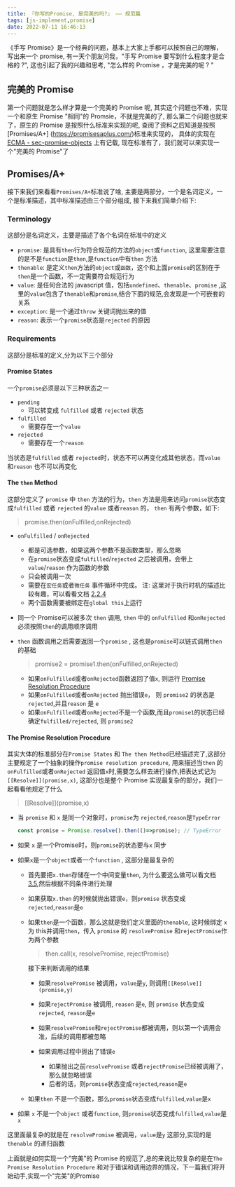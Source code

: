 ```yaml
---
title: 『你写的Promise, 是完美的吗?』 —— 规范篇
tags: [js-implement,promise]
date: 2022-07-11 16:46:13
---
```


《手写 Promise》是一个经典的问题，基本上大家上手都可以按照自己的理解，写出来一个 promise, 有一天个朋友问我，"手写 Promise 要写到什么程度才是合格的 ?", 这也引起了我的兴趣和思考, "怎么样的 Promise ，才是完美的呢 ? "

<!--truncate-->

## 完美的 Promise

第一个问题就是怎么样才算是一个完美的 Promise 呢, 其实这个问题也不难，实现一个和原生 Promise "相同"的 Promsie，不就是完美的了, 那么第二个问题也就来了，原生的 Promise 是按照什么标准来实现的呢, 查阅了资料之后知道是按照 [Promises/A+] (<https://promisesaplus.com/>)标准来实现的， 具体的实现在 [ECMA - sec-promise-objects](https://tc39.es/ecma262/#sec-promise-objects) 上有记载, 现在标准有了，我们就可以来实现一个"完美的 Promise"了

## Promises/A+

接下来我们来看看`Promises/A+`标准说了啥, 主要是两部分，一个是名词定义，一个是标准描述，其中标准描述由三个部分组成, 接下来我们简单介绍下:

### Terminology

这部分是名词定义，主要是描述了各个名词在标准中的定义

* `promise`: 是具有`then`行为符合规范的方法的`object`或`function`, 这里需要注意的是不是`function`是`then`,是`function`中有`then` 方法
* `thenable`: 是定义`then`方法的`object`或`函数`，这个和上面`promise`的区别在于`then`是一个函数，不一定需要符合规范行为
* `value`: 是任何合法的 javascript 值，包括`undefined`、`thenable`、`promise` ,这里的`value`包含了`thenable`和`promise`,结合下面的规范,会发现是一个可嵌套的关系
* `exception`: 是一个通过`throw` 关键词抛出来的值
* `reason`: 表示一个`promise`状态是`rejected` 的原因

### Requirements

这部分是标准的定义,分为以下三个部分

#### Promise States

一个`promise`必须是以下三种状态之一

* `pending`
  * 可以转变成 `fulfilled` 或者 `rejected` 状态
* `fulfilled`
  * 需要存在一个`value`
* `rejected`
  * 需要存在一个`reason`

当状态是`fulfilled` 或者 `rejected`时，状态不可以再变化成其他状态，而`value` 和`reason` 也不可以再变化

#### The `then` Method

这部分定义了 `promise` 中 `then` 方法的行为，`then` 方法是用来访问`promise`状态变成`fulfilled` 或者 `rejected` 的`value` 或者`reason` 的， `then`  有两个参数，如下:
> promise.then(onFulfilled,onRejected)

* `onFulfilled` / `onRejected`
  * 都是可选参数，如果这两个参数不是函数类型，那么忽略
  * 在`promise`状态变成`fulfilled`/`rejected` 之后被调用，会带上`value`/`reason` 作为函数的参数
  * 只会被调用一次
  * 需要在`宏任务`或者`微任务` 事件循环中完成。   注: 这里对于执行时机的描述比较有趣，可以看看文档 [2.2.4](https://promisesaplus.com/#point-34)
  * 两个函数需要被绑定在`global this`上运行
* 同一个 Promise可以被多次 `then` 调用, `then` 中的 `onFulfilled` 和`onRejected` 必须按照`then`的调用顺序调用
* `then` 函数调用之后需要返回一个`promise` , 这也是`promise`可以链式调用`then`的基础

  > promise2 = promise1.then(onFulfilled,onRejected)

  * 如果`onFulfilled`或者`onRejected`函数返回了值`x`, 则运行 [Promise Resolution Procedure](https://promisesaplus.com/#the-promise-resolution-procedure)
  * 如果`onFulfilled`或者`onRejected` 抛出错误`e`， 则 `promise2` 的状态是`rejected`,并且`reason` 是 `e`
  * 如果`onFulfilled`或者`onRejected`不是一个函数,而且`promise1`的状态已经确定`fulfilled/rejected`, 则 `promise2`

#### The Promise Resolution Procedure

其实大体的标准部分在`Promise States` 和 `The then Method`已经描述完了,这部分主要规定了一个抽象的操作`promise resolution procedure`, 用来描述当`then` 的 `onFulfilled`或者`onRejected` 返回值`x`时,需要怎么样去进行操作,把表达式记为`[[Resolve]](promise,x)`, 这部分也是整个 Promise 实现最复杂的部分，我们一起看看他规定了什么
> \[[Resolve]](promise,x)

* 当 `promise` 和 `x` 是同一个对象时，`promise`为 `rejected`,`reason`是`TypeError`

  ``` javascript
  const promise = Promise.resolve().then(()=>promise); // TypeError

  ```

* 如果 `x` 是一个Promise时，则`promise`的状态要与`x` 同步
* 如果`x`是一个`object`或者一个`function` , 这部分是最复杂的
  * 首先要把`x.then`存储在一个中间变量`then`, 为什么要这么做可以看文档 [3.5](https://promisesaplus.com/#point-75),然后根据不同条件进行处理
  * 如果获取`x.then` 的时候就抛出错误`e`，则`promise` 状态变成`rejected`,`reason`是`e`
  * 如果`then`是一个函数，那么这就是我们定义里面的`thenable`, 这时候绑定 `x`为 this并调用`then`，传入 `promise` 的 `resolvePromise` 和`rejectPromise`作为两个参数
    > then.call(x, resolvePromise, rejectPromise)

    接下来判断调用的结果

    * 如果`resolvePromise` 被调用，`value`是`y`, 则调用`[[Resolve]](promise,y)`
    * 如果`rejectPromise` 被调用, `reason` 是`e`, 则 `promise` 状态变成`rejected`, `reason`是`e`
    * 如果`resolvePromise`和`rejectPromise`都被调用，则以第一个调用会准，后续的调用都被忽略

    * 如果调用过程中抛出了错误`e`
      * 如果抛出之前`resolvePromise` 或者`rejectPromise`已经被调用了，那么就忽略错误
      * 后者的话，则`promise`状态变成`rejected`,`reason`是`e`
  * 如果`then` 不是一个函数，那么`promise`状态变成`fulfilled`,`value`是`x`
* 如果 `x` 不是一个`object` 或者`function`, 则`promise`状态变成`fulfilled`,`value`是`x`

这里面最复杂的就是在 `resolvePromise` 被调用，`value`是`y` 这部分,实现的是`thenable` 的递归函数

上面就是如何实现一个"完美"的 Promise 的规范了,总的来说比较复杂的是在`The Promise Resolution Procedure` 和对于错误和调用边界的情况，下一篇我们将开始动手,实现一个"完美"的Promise
